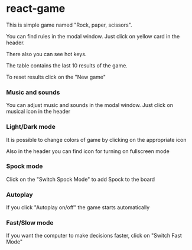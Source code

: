 # react-game

This is simple game named "Rock, paper, scissors".

You can find rules in the modal window. Just click on yellow card in the header.

There also you can see hot keys.

The table contains the last 10 results of the game.

To reset results click on the "New game"

### Music and sounds

You can adjust music and sounds in the modal window. Just click on musical icon in the header

### Light/Dark mode

It is possible to change colors of game by clicking on the appropriate icon

Also in the header you can find icon for turning on fullscreen mode

### Spock mode

Click on the "Switch Spock Mode" to add Spock to the board

### Autoplay

If you click "Autoplay on/off" the game starts automatically

### Fast/Slow mode

If you want the computer to make decisions faster, click on "Switch Fast Mode"
